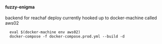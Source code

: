 #### fuzzy-enigma
  backend for reachaf
  deploy
  currently hooked up to docker-machine called aws02
  ```
    eval $(docker-machine env aws02)
    docker-compose -f docker-compose.prod.yml --build -d
  ```

